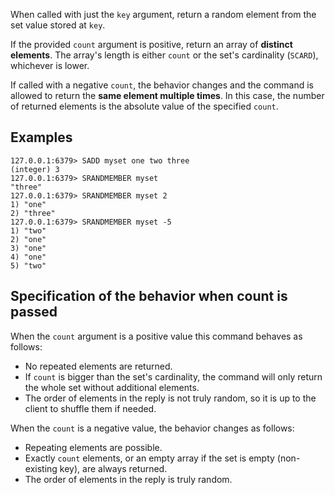 When called with just the `key` argument, return a random element from the set value stored at `key`.

If the provided `count` argument is positive, return an array of **distinct elements**.
The array's length is either `count` or the set's cardinality (`SCARD`), whichever is lower.

If called with a negative `count`, the behavior changes and the command is allowed to return the **same element multiple times**.
In this case, the number of returned elements is the absolute value of the specified `count`.

## Examples

```
127.0.0.1:6379> SADD myset one two three
(integer) 3
127.0.0.1:6379> SRANDMEMBER myset
"three"
127.0.0.1:6379> SRANDMEMBER myset 2
1) "one"
2) "three"
127.0.0.1:6379> SRANDMEMBER myset -5
1) "two"
2) "one"
3) "one"
4) "one"
5) "two"
```

## Specification of the behavior when count is passed

When the `count` argument is a positive value this command behaves as follows:

* No repeated elements are returned.
* If `count` is bigger than the set's cardinality, the command will only return the whole set without additional elements.
* The order of elements in the reply is not truly random, so it is up to the client to shuffle them if needed.

When the `count` is a negative value, the behavior changes as follows:

* Repeating elements are possible.
* Exactly `count` elements, or an empty array if the set is empty (non-existing key), are always returned.
* The order of elements in the reply is truly random.